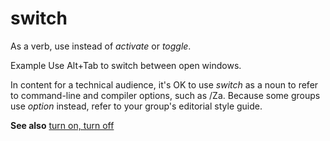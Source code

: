 # switch

As a verb, use instead of *activate* or *toggle*.

Example Use Alt+Tab to switch between open windows.

In content for a technical audience, it's OK to use *switch* as a noun to refer to command-line and compiler options, such as /Za. Because some groups use *option* instead, refer to your group's editorial style guide.

**See also** [turn on, turn off](/style-guide/a-z-word-list-term-collections/t/turn-on-turn-off)
